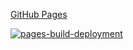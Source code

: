 [GitHub Pages](https://github.com/SavenkoNikita/ahj-animations-collapse/)

[![pages-build-deployment](https://github.com/SavenkoNikita/ahj-animations-collapse/actions/workflows/pages/pages-build-deployment/badge.svg)](https://github.com/SavenkoNikita/ahj-animations-collapse/actions/workflows/pages/pages-build-deployment)
